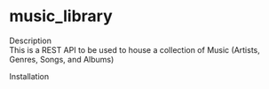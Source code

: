 # music_library

Description<br>
This is a REST API to be used to house a collection of Music (Artists, Genres, Songs, and Albums)

Installation
